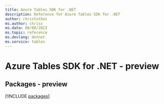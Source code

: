 ```yaml
---
title: Azure Tables SDK for .NET
description: Reference for Azure Tables SDK for .NET
author: christothes
ms.author: chriss
ms.data: 08/08/2023
ms.topic: reference
ms.devlang: dotnet
ms.service: tables
---
```

# Azure Tables SDK for .NET - preview
## Packages - preview
[!INCLUDE [packages](tables-index.md)]